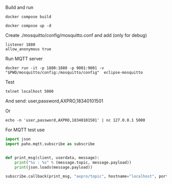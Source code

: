 Build and run

```
docker compose build
```

```
docker compose up -d
```

Create ./mosquitto/config/mosquitto.conf and add (only for debug)

```
listener 1880
allow_anonymous true
```


Run MQTT server

```
docker run -it -p 1880:1880 -p 9001:9001 -v "$PWD/mosquitto/config:/mosquitto/config"  eclipse-mosquitto
```

Test

```
telnet localhost 5000 
```

And send: user,password,AXPRO,18340101501

Or 

```
echo -n 'user,password,AXPRO,18340101501' | nc 127.0.0.1 5000
```

For MQTT test use

```python
import json
import paho.mqtt.subscribe as subscribe


def print_msg(client, userdata, message):
    print("%s : %s" % (message.topic, message.payload))
    print(json.loads(message.payload))

subscribe.callback(print_msg, "axpro/topic", hostname="localhost", port=1880)
```